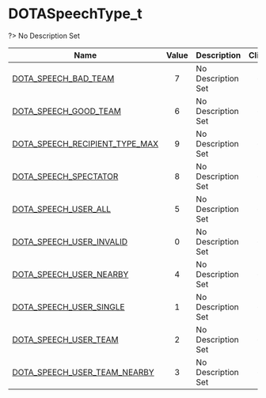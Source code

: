 # DOTASpeechType_t
?> No Description Set

Name|Value|Description|Client
--|:--:|--|:--:
[DOTA_SPEECH_BAD_TEAM](Constants/DOTASpeechType_t/DOTA_SPEECH_BAD_TEAM)|7|No Description Set|✔
[DOTA_SPEECH_GOOD_TEAM](Constants/DOTASpeechType_t/DOTA_SPEECH_GOOD_TEAM)|6|No Description Set|✔
[DOTA_SPEECH_RECIPIENT_TYPE_MAX](Constants/DOTASpeechType_t/DOTA_SPEECH_RECIPIENT_TYPE_MAX)|9|No Description Set|✔
[DOTA_SPEECH_SPECTATOR](Constants/DOTASpeechType_t/DOTA_SPEECH_SPECTATOR)|8|No Description Set|✔
[DOTA_SPEECH_USER_ALL](Constants/DOTASpeechType_t/DOTA_SPEECH_USER_ALL)|5|No Description Set|✔
[DOTA_SPEECH_USER_INVALID](Constants/DOTASpeechType_t/DOTA_SPEECH_USER_INVALID)|0|No Description Set|✔
[DOTA_SPEECH_USER_NEARBY](Constants/DOTASpeechType_t/DOTA_SPEECH_USER_NEARBY)|4|No Description Set|✔
[DOTA_SPEECH_USER_SINGLE](Constants/DOTASpeechType_t/DOTA_SPEECH_USER_SINGLE)|1|No Description Set|✔
[DOTA_SPEECH_USER_TEAM](Constants/DOTASpeechType_t/DOTA_SPEECH_USER_TEAM)|2|No Description Set|✔
[DOTA_SPEECH_USER_TEAM_NEARBY](Constants/DOTASpeechType_t/DOTA_SPEECH_USER_TEAM_NEARBY)|3|No Description Set|✔
